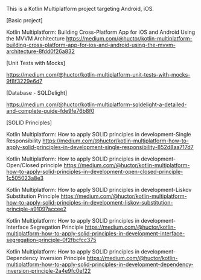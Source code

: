 This is a Kotlin Multiplatform project targeting Android, iOS.

[Basic project]

Kotlin Multiplatform: Building Cross-Platform App for iOS and Android Using the MVVM Architecture
https://medium.com/@huctor/kotlin-multiplatform-building-cross-platform-app-for-ios-and-android-using-the-mvvm-architecture-8fdd0f26a832

[Unit Tests with Mocks]

https://medium.com/@huctor/kotlin-multiplatform-unit-tests-with-mocks-9f8f3229e6d7

[Database - SQLDelight]

https://medium.com/@huctor/kotlin-multiplatform-sqldelight-a-detailed-and-complete-guide-fde9fe76b8f0

[SOLID Principles]

Kotlin Multiplatform: How to apply SOLID principles in development-Single Responsibility
https://medium.com/@huctor/kotlin-multiplatform-how-to-apply-solid-principles-in-development-single-responsibility-852d8aa717d7

Kotlin Multiplatform: How to apply SOLID principles in development-Open/Closed principle
https://medium.com/@huctor/kotlin-multiplatform-how-to-apply-solid-principles-in-development-open-closed-principle-1c505023a8e3

Kotlin Multiplatform: How to apply SOLID principles in development-Liskov Substitution Principle
https://medium.com/@huctor/kotlin-multiplatform-how-to-apply-solid-principles-in-development-liskov-substitution-principle-a91097accee2

Kotlin Multiplatform: How to apply SOLID principles in development-Interface Segregation Principle
https://medium.com/@huctor/kotlin-multiplatform-how-to-apply-solid-principles-in-development-interface-segregation-principle-0f2fbcfcc375

Kotlin Multiplatform: How to apply SOLID principles in development-Dependency Inversion Principle
https://medium.com/@huctor/kotlin-multiplatform-how-to-apply-solid-principles-in-development-dependency-inversion-principle-2a4e9fc0ef22

